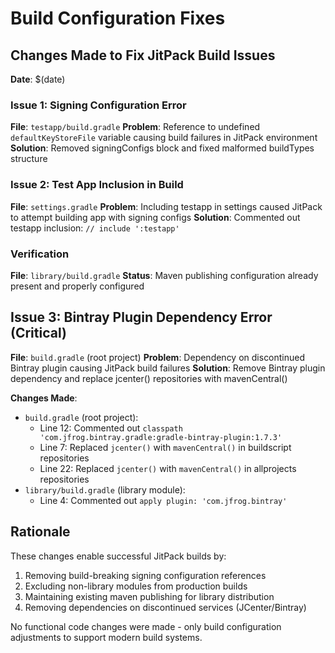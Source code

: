 # Build Configuration Fixes

## Changes Made to Fix JitPack Build Issues

**Date**: $(date)

### Issue 1: Signing Configuration Error
**File**: `testapp/build.gradle`
**Problem**: Reference to undefined `defaultKeyStoreFile` variable causing build failures in JitPack environment
**Solution**: Removed signingConfigs block and fixed malformed buildTypes structure

### Issue 2: Test App Inclusion in Build
**File**: `settings.gradle` 
**Problem**: Including testapp in settings caused JitPack to attempt building app with signing configs
**Solution**: Commented out testapp inclusion: `// include ':testapp'`

### Verification
**File**: `library/build.gradle`
**Status**: Maven publishing configuration already present and properly configured

## Issue 3: Bintray Plugin Dependency Error (Critical)
**File**: `build.gradle` (root project)
**Problem**: Dependency on discontinued Bintray plugin causing JitPack build failures
**Solution**: Remove Bintray plugin dependency and replace jcenter() repositories with mavenCentral()

**Changes Made**:
- `build.gradle` (root project):
  - Line 12: Commented out `classpath 'com.jfrog.bintray.gradle:gradle-bintray-plugin:1.7.3'`
  - Line 7: Replaced `jcenter()` with `mavenCentral()` in buildscript repositories
  - Line 22: Replaced `jcenter()` with `mavenCentral()` in allprojects repositories
- `library/build.gradle` (library module):
  - Line 4: Commented out `apply plugin: 'com.jfrog.bintray'`

## Rationale
These changes enable successful JitPack builds by:
1. Removing build-breaking signing configuration references
2. Excluding non-library modules from production builds
3. Maintaining existing maven publishing for library distribution
4. Removing dependencies on discontinued services (JCenter/Bintray)

No functional code changes were made - only build configuration adjustments to support modern build systems.
